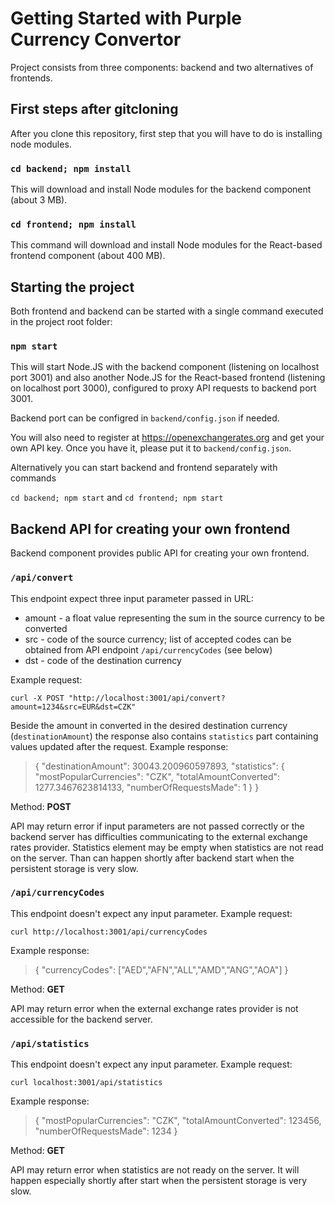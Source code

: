 # Getting Started with Purple Currency Convertor

Project consists from three components: backend and two alternatives of frontends.

## First steps after gitcloning

After you clone this repository, first step that you will have to do is installing node modules.

### `cd backend; npm install`

This will download and install Node modules for the backend component (about 3 MB).

### `cd frontend; npm install`

This command will download and install Node modules for the React-based frontend component (about 400 MB).

## Starting the project

Both frontend and backend can be started with a single command executed in the project root folder:

### `npm start`

This will start Node.JS with the backend component (listening on localhost port 3001) and also another Node.JS for the React-based frontend (listening on localhost port 3000), configured to proxy API requests to backend port 3001.

Backend port can be configred in `backend/config.json` if needed.

You will also need to register at https://openexchangerates.org and get your own API key. Once you have it, please put it to `backend/config.json`.

Alternatively you can start backend and frontend separately with commands

`cd backend; npm start`
and
`cd frontend; npm start`

## Backend API for creating your own frontend

Backend component provides public API for creating your own frontend.

### `/api/convert`

This endpoint expect three input parameter passed in URL:
* amount - a float value representing the sum in the source currency to be converted
* src - code of the source currency; list of accepted codes can be obtained from API endpoint `/api/currencyCodes` (see below)
* dst - code of the destination currency

Example request:

`curl -X POST "http://localhost:3001/api/convert?amount=1234&src=EUR&dst=CZK"`

Beside the amount in converted in the desired destination currency (`destinationAmount`) the response also contains `statistics` part containing values updated after the request. Example response:

>{
>    "destinationAmount": 30043.200960597893,
>    "statistics": {
>        "mostPopularCurrencies": "CZK",
>        "totalAmountConverted": 1277.3467623814133,
>        "numberOfRequestsMade": 1
>    }
>}

Method: **POST**

API may return error if input parameters are not passed correctly or the backend server has difficulties communicating to the external exchange rates provider. Statistics element may be empty when statistics are not read on the server. Than can happen shortly after backend start when the persistent storage is very slow.

### `/api/currencyCodes`

This endpoint doesn't expect any input parameter. Example request:

`curl http://localhost:3001/api/currencyCodes`

Example response:

>{
>    "currencyCodes": ["AED","AFN","ALL","AMD","ANG","AOA"]
>}

Method: **GET**

API may return error when the external exchange rates provider is not accessible for the backend server.

### `/api/statistics`

This endpoint doesn't expect any input parameter. Example request:

`curl localhost:3001/api/statistics`

Example response:

>{
>    "mostPopularCurrencies": "CZK",
>    "totalAmountConverted": 123456,
>    "numberOfRequestsMade": 1234
>}

Method: **GET**

API may return error when statistics are not ready on the server. It will happen especially shortly after start when the persistent storage is very slow.
